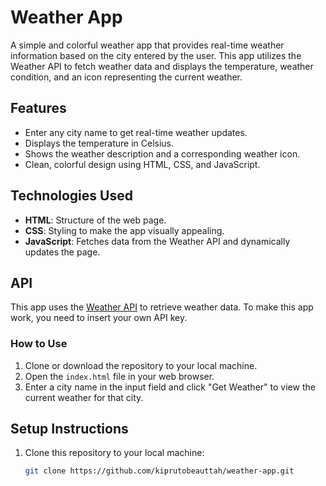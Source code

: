 # Weather App

A simple and colorful weather app that provides real-time weather information based on the city entered by the user. This app utilizes the Weather API to fetch weather data and displays the temperature, weather condition, and an icon representing the current weather.

## Features
- Enter any city name to get real-time weather updates.
- Displays the temperature in Celsius.
- Shows the weather description and a corresponding weather icon.
- Clean, colorful design using HTML, CSS, and JavaScript.

## Technologies Used
- **HTML**: Structure of the web page.
- **CSS**: Styling to make the app visually appealing.
- **JavaScript**: Fetches data from the Weather API and dynamically updates the page.

## API
This app uses the [Weather API](https://www.weatherapi.com/) to retrieve weather data. To make this app work, you need to insert your own API key.

### How to Use
1. Clone or download the repository to your local machine.
2. Open the `index.html` file in your web browser.
3. Enter a city name in the input field and click "Get Weather" to view the current weather for that city.

## Setup Instructions

1. Clone this repository to your local machine:
   ```bash
   git clone https://github.com/kiprutobeauttah/weather-app.git